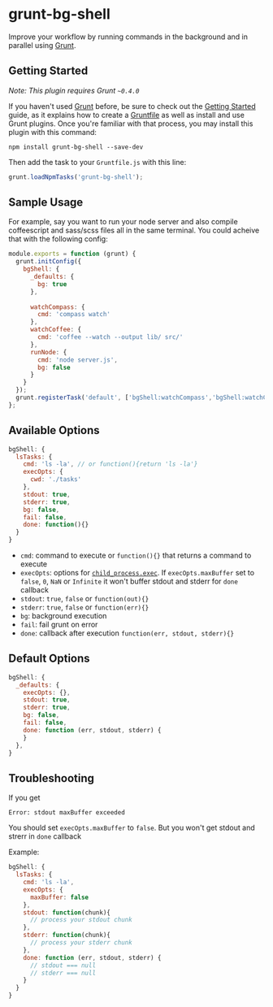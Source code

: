 grunt-bg-shell
============

Improve your workflow by running commands in the background and in parallel using [Grunt](https://github.com/gruntjs/grunt). 

## Getting Started
*Note: This plugin requires Grunt `~0.4.0`*

If you haven't used [Grunt](http://gruntjs.com/) before, be sure to check out the [Getting Started](http://gruntjs.com/getting-started) guide, as it explains how to create a [Gruntfile](http://gruntjs.com/sample-gruntfile) as well as install and use Grunt plugins. Once you're familiar with that process, you may install this plugin with this command:

```shell
npm install grunt-bg-shell --save-dev
```
Then add the task to your `Gruntfile.js` with this line:
```js
grunt.loadNpmTasks('grunt-bg-shell');
```

## Sample Usage

For example, say you want to run your node server and also compile coffeescript and sass/scss files all in the same terminal. You could acheive that with the following config:

```javascript
module.exports = function (grunt) {
  grunt.initConfig({
    bgShell: {
      _defaults: {
        bg: true
      },
      
      watchCompass: {
        cmd: 'compass watch'
      },
      watchCoffee: {
        cmd: 'coffee --watch --output lib/ src/'
      },
      runNode: {
        cmd: 'node server.js',
        bg: false
      }
    }
  });
  grunt.registerTask('default', ['bgShell:watchCompass','bgShell:watchCoffee','bgShell:runNode']);
};
```

## Available Options
```javascript
bgShell: {
  lsTasks: {
    cmd: 'ls -la', // or function(){return 'ls -la'}
    execOpts: {
      cwd: './tasks'
    },
    stdout: true,
    stderr: true,
    bg: false,
    fail: false,
    done: function(){}
  }     
}
```
* `cmd`: command to execute or `function(){}` that returns a command to execute
* `execOpts`: options for 
  [`child_process.exec`](http://nodejs.org/api/child_process.html#child_process_child_process_exec_command_options_callback).
  If `execOpts.maxBuffer` set to `false`, `0`, `NaN` or `Infinite` it won't buffer stdout and stderr for `done` callback
* `stdout`: `true`, `false` or `function(out){}`
* `stderr`: `true`, `false` or `function(err){}`
* `bg`: background execution
* `fail`: fail grunt on error
* `done`: callback after execution `function(err, stdout, stderr){}`


## Default Options
```javascript
bgShell: {
  _defaults: {
    execOpts: {},
    stdout: true,
    stderr: true,
    bg: false,
    fail: false,
    done: function (err, stdout, stderr) {
    }
  },
}
```

## Troubleshooting

If you get
```
Error: stdout maxBuffer exceeded
```
You should set `execOpts.maxBuffer` to `false`. But you won't get stdout and strerr in `done` callback

Example:
```javascript
bgShell: {
  lsTasks: {
    cmd: 'ls -la',
    execOpts: {
      maxBuffer: false
    },
    stdout: function(chunk){
      // process your stdout chunk
    },
    stderr: function(chunk){
      // process your stderr chunk
    },
    done: function (err, stdout, stderr) {
      // stdout === null
      // stderr === null
    }
  }
}
```
